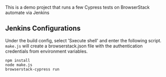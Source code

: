 This is a demo project that runs a few Cypress tests on BrowserStack automate via Jenkins

## Jenkins Configurations

Under the build config, select 'Sxecute shell' and enter the following script.
`make.js` will create a browserstack.json file with the authentication credentials from environment variables.

```
npm install
node make.js
browserstack-cypress run
```
